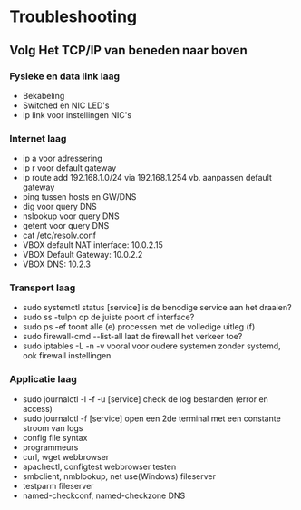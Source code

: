 # Troubleshooting

## Volg Het TCP/IP van beneden naar boven

### Fysieke en data link laag

- Bekabeling
- Switched en NIC LED's
- ip link voor instellingen NIC's

### Internet laag

- ip a voor adressering
- ip r voor default gateway
- ip route add 192.168.1.0/24 via 192.168.1.254 vb. aanpassen default gateway
- ping tussen hosts en GW/DNS
- dig voor query DNS
- nslookup voor query DNS
- getent voor query DNS
- cat /etc/resolv.conf
- VBOX default NAT interface: 10.0.2.15
- VBOX Default Gateway: 10.0.2.2
- VBOX DNS: 10.2.3

### Transport laag

- sudo systemctl status [service] is de benodige service aan het draaien?
- sudo ss -tulpn op de juiste poort of interface?
- sudo ps -ef toont alle (e) processen met de volledige uitleg (f)
- sudo firewall-cmd --list-all laat de firewall het verkeer toe?
- sudo iptables -L -n -v vooral voor oudere systemen zonder systemd, ook firewall instellingen

### Applicatie laag
- sudo journalctl -l -f -u [service] check de log bestanden (error en access)
- sudo journalctl -f [service] open een 2de terminal met een constante stroom van logs
- config file syntax
- programmeurs
- curl, wget webbrowser
- apachectl, configtest webbrowser testen
- smbclient, nmblookup, net use(Windows) fileserver
- testparm fileserver
- named-checkconf, named-checkzone DNS
